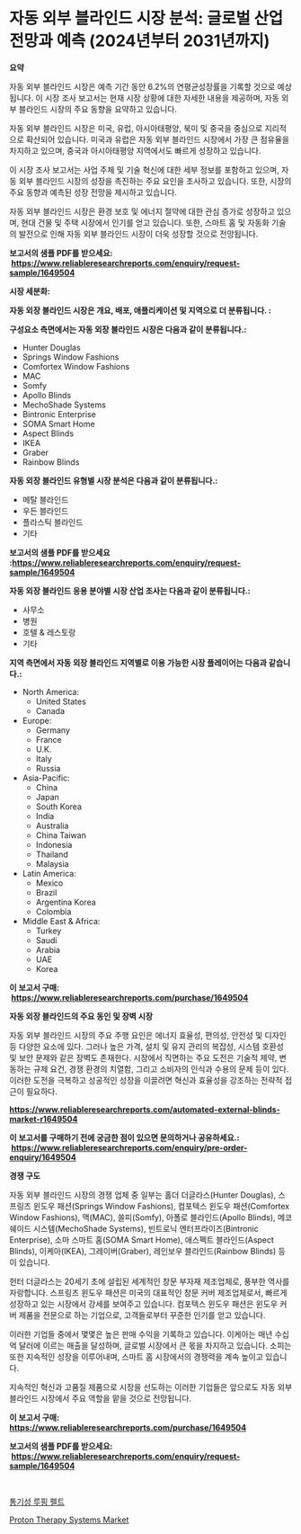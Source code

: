 <p><h1>자동 외부 블라인드 시장 분석: 글로벌 산업 전망과 예측 (2024년부터 2031년까지)</h1></p><p><strong>요약</strong></p>
<p><p>자동 외부 블라인드 시장은 예측 기간 동안 6.2%의 연평균성장률을 기록할 것으로 예상됩니다. 이 시장 조사 보고서는 현재 시장 상황에 대한 자세한 내용을 제공하며, 자동 외부 블라인드 시장의 주요 동향을 요약하고 있습니다.</p><p>자동 외부 블라인드 시장은 미국, 유럽, 아시아태평양, 북미 및 중국을 중심으로 지리적으로 확산되어 있습니다. 미국과 유럽은 자동 외부 블라인드 시장에서 가장 큰 점유율을 차지하고 있으며, 중국과 아시아태평양 지역에서도 빠르게 성장하고 있습니다.</p><p>이 시장 조사 보고서는 사업 주체 및 기술 혁신에 대한 세부 정보를 포함하고 있으며, 자동 외부 블라인드 시장의 성장을 촉진하는 주요 요인을 조사하고 있습니다. 또한, 시장의 주요 동향과 예측된 성장 전망을 제시하고 있습니다.</p><p>자동 외부 블라인드 시장은 환경 보호 및 에너지 절약에 대한 관심 증가로 성장하고 있으며, 현대 건물 및 주택 시장에서 인기를 얻고 있습니다. 또한, 스마트 홈 및 자동화 기술의 발전으로 인해 자동 외부 블라인드 시장이 더욱 성장할 것으로 전망됩니다.</p></p>
<p><strong>보고서의 샘플 PDF를 받으세요: &nbsp;<a href="https://www.reliableresearchreports.com/enquiry/request-sample/1649504">https://www.reliableresearchreports.com/enquiry/request-sample/1649504</a></strong></p>
<p><strong>시장 세분화:</strong></p>
<p><strong> 자동 외장 블라인드 시장은 개요, 배포, 애플리케이션 및 지역으로 더 분류됩니다. :</strong></p>
<p><strong>구성요소 측면에서는 자동 외장 블라인드 시장은 다음과 같이 분류됩니다.:</strong></p>
<p><ul><li>Hunter Douglas</li><li>Springs Window Fashions</li><li>Comfortex Window Fashions</li><li>MAC</li><li>Somfy</li><li>Apollo Blinds</li><li>MechoShade Systems</li><li>Bintronic Enterprise</li><li>SOMA Smart Home</li><li>Aspect Blinds</li><li>IKEA</li><li>Graber</li><li>Rainbow Blinds</li></ul></p>
<p><strong> 자동 외장 블라인드 유형별 시장 분석은 다음과 같이 분류됩니다.:</strong></p>
<p><ul><li>메탈 블라인드</li><li>우든 블라인드</li><li>플라스틱 블라인드</li><li>기타</li></ul></p>
<p><strong>보고서의 샘플 PDF를 받으세요 :<a href="https://www.reliableresearchreports.com/enquiry/request-sample/1649504">https://www.reliableresearchreports.com/enquiry/request-sample/1649504</a></strong></p>
<p><strong> 자동 외장 블라인드 응용 분야별 시장 산업 조사는 다음과 같이 분류됩니다.:</strong></p>
<p><ul><li>사무소</li><li>병원</li><li>호텔 & 레스토랑</li><li>기타</li></ul></p>
<p><strong>지역 측면에서 자동 외장 블라인드 지역별로 이용 가능한 시장 플레이어는 다음과 같습니다.:</strong></p>
<p><ul>
    <li>
        North America:
        <ul>
            <li>United States</li>
            <li>Canada</li>
        </ul>
    </li>
    <li>
        Europe:
        <ul>
            <li>Germany</li>
            <li>France</li>
            <li>U.K.</li>
            <li>Italy</li>
            <li>Russia</li>
        </ul>
    </li>
    <li>
        Asia-Pacific:
        <ul>
            <li>China</li>
            <li>Japan</li>
            <li>South Korea</li>
            <li>India</li>
            <li>Australia</li>
            <li>China Taiwan</li>
            <li>Indonesia</li>
            <li>Thailand</li>
            <li>Malaysia</li>
        </ul>
    </li>
    <li>
        Latin America:
        <ul>
            <li>Mexico</li>
            <li>Brazil</li>
            <li>Argentina Korea</li>
            <li>Colombia</li>
        </ul>
    </li>
    <li>
        Middle East & Africa:
        <ul>
            <li>Turkey</li>
            <li>Saudi</li>
            <li>Arabia</li>
            <li>UAE</li>
            <li>Korea</li>
        </ul>
    </li>
    </ul></p>
<p><strong>이 보고서 구매: &nbsp;<a href="https://www.reliableresearchreports.com/purchase/1649504">https://www.reliableresearchreports.com/purchase/1649504</a></strong></p>
<p><strong>자동 외장 블라인드의 주요 동인 및 장벽 시장</strong></p>
<p><p>자동 외부 블라인드 시장의 주요 주행 요인은 에너지 효율성, 편의성, 안전성 및 디자인 등 다양한 요소에 있다. 그러나 높은 가격, 설치 및 유지 관리의 복잡성, 시스템 호환성 및 보안 문제와 같은 장벽도 존재한다. 시장에서 직면하는 주요 도전은 기술적 제약, 변동하는 규제 요건, 경쟁 환경의 치열함, 그리고 소비자의 인식과 수용의 문제 등이 있다. 이러한 도전을 극복하고 성공적인 성장을 이끌려면 혁신과 효율성을 강조하는 전략적 접근이 필요하다.</p></p>
<p><strong><a href="https://www.reliableresearchreports.com/automated-external-blinds-market-r1649504">https://www.reliableresearchreports.com/automated-external-blinds-market-r1649504</a></strong></p>
<p><strong>이 보고서를 구매하기 전에 궁금한 점이 있으면 문의하거나 공유하세요.: &nbsp;<a href="https://www.reliableresearchreports.com/enquiry/pre-order-enquiry/1649504">https://www.reliableresearchreports.com/enquiry/pre-order-enquiry/1649504</a></strong></p>
<p><strong>경쟁 구도</strong></p>
<p><p>자동 외부 블라인드 시장의 경쟁 업체 중 일부는 홀더 더글라스(Hunter Douglas), 스프링즈 윈도우 패션(Springs Window Fashions), 컴포텍스 윈도우 패션(Comfortex Window Fashions), 맥(MAC), 쏠피(Somfy), 아폴로 블라인드(Apollo Blinds), 메코쉐이드 시스템(MechoShade Systems), 빈트로닉 엔터프라이즈(Bintronic Enterprise), 소마 스마트 홈(SOMA Smart Home), 애스펙트 블라인드(Aspect Blinds), 이케아(IKEA), 그레이버(Graber), 레인보우 블라인드(Rainbow Blinds) 등이 있습니다.</p><p>헌터 더글라스는 20세기 초에 설립된 세계적인 창문 부자재 제조업체로, 풍부한 역사를 자랑합니다. 스프링즈 윈도우 패션은 미국의 대표적인 창문 커버 제조업체로서, 빠르게 성장하고 있는 시장에서 강세를 보여주고 있습니다. 컴포텍스 윈도우 패션은 윈도우 커버 제품을 전문으로 하는 기업으로, 고객들로부터 꾸준한 인기를 얻고 있습니다.</p><p>이러한 기업들 중에서 몇몇은 높은 판매 수익을 기록하고 있습니다. 이케아는 매년 수십억 달러에 이르는 매출을 달성하며, 글로벌 시장에서 큰 몫을 차지하고 있습니다. 소피는 또한 지속적인 성장을 이루어내며, 스마트 홈 시장에서의 경쟁력을 계속 높이고 있습니다.</p><p>지속적인 혁신과 고품질 제품으로 시장을 선도하는 이러한 기업들은 앞으로도 자동 외부 블라인드 시장에서 주요 역할을 맡을 것으로 전망됩니다.</p></p>
<p><strong>이 보고서 구매: &nbsp; <a href="https://www.reliableresearchreports.com/purchase/1649504">https://www.reliableresearchreports.com/purchase/1649504</a></strong></p>
<p><strong>보고서의 샘플 PDF를 받으세요: &nbsp;<a href="https://www.reliableresearchreports.com/enquiry/request-sample/1649504">https://www.reliableresearchreports.com/enquiry/request-sample/1649504</a></strong><strong></strong></p>
<p>&nbsp;</p>
<p><p><a href="https://medium.com/@johnsonlowe2023_38650/%ED%86%B5%EA%B8%B0%EC%84%B1-%EC%9E%88%EB%8A%94-%EC%A7%80%EB%B6%95-%EB%AA%A9%EC%9E%AC-%EC%8B%9C%EC%9E%A5-%ED%8A%B8%EB%A0%8C%EB%93%9C-%EC%98%88%EC%B8%A1-%EB%B0%8F-%EA%B2%BD%EC%9F%81-%EB%B6%84%EC%84%9D-2031%EB%85%84%EA%B9%8C%EC%A7%80-6a2f13799d9d">통기성 루핑 펠트</a></p><p><a href="https://mire-aunt-385.notion.site/Proton-Therapy-Systems-Market-Size-and-Market-Trends-Complete-Industry-Overview-2024-to-2031-8a4ac8ff159a4b48bf08e14b812faa6e">Proton Therapy Systems Market</a></p></p>
